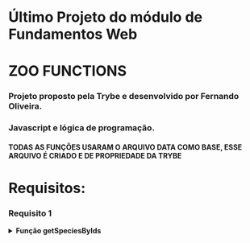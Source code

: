 # Último Projeto do módulo de Fundamentos Web
# ZOO FUNCTIONS

### Projeto proposto pela Trybe e desenvolvido por Fernando Oliveira.
### Javascript  e lógica de programação.

#### TODAS AS FUNÇÔES USARAM O ARQUIVO DATA COMO BASE, ESSE ARQUIVO É CRIADO E DE PROPRIEDADE DA TRYBE


# Requisitos:

### Requisito 1

<details>
        <summary><strong>Função getSpeciesByIds</strong></summary> <br />

- A função recebe um ID como parâmetro e retorna um array com todos os nomes dos animais dessa espécie.

Deve retornar:
1. baseado no número de parâmetros enviados.
2. array vazio '[]', caso não receba parâmetro.
  
</details>

